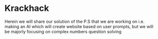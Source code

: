 # Krackhack
Herein we will share our solution of the P.S that we are working on i.e. making an AI which will create website based on user prompts, but we will be majorly focusing on complex numbers question solving
